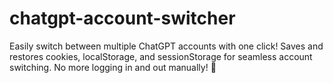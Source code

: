 # chatgpt-account-switcher
Easily switch between multiple ChatGPT accounts with one click! Saves and restores cookies, localStorage, and sessionStorage for seamless account switching. No more logging in and out manually! 🚀
